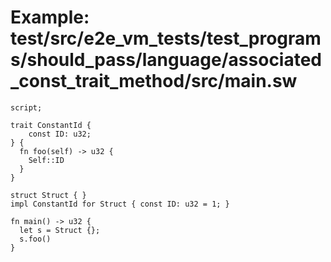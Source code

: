 # Example: test/src/e2e_vm_tests/test_programs/should_pass/language/associated_const_trait_method/src/main.sw

```sway
script;

trait ConstantId {
    const ID: u32;
} {
  fn foo(self) -> u32 {
    Self::ID
  }
}

struct Struct { }
impl ConstantId for Struct { const ID: u32 = 1; }

fn main() -> u32 {
  let s = Struct {};
  s.foo()
}

```
